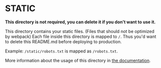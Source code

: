 # STATIC

**This directory is not required, you can delete it if you don't want to use it.**

This directory contains your static files. (Files that should not be optimized by webpack)
Each file inside this directory is mapped to `/`.
Thus you'd want to delete this README.md before deploying to production.

Example: `/static/robots.txt` is mapped as `/robots.txt`.

More information about the usage of this directory in [the documentation](https://nuxtjs.org/guide/assets#static).
